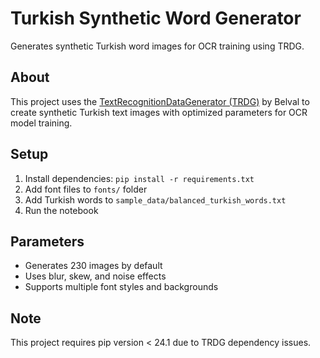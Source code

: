 # Turkish Synthetic Word Generator

Generates synthetic Turkish word images for OCR training using TRDG.

## About
This project uses the [TextRecognitionDataGenerator (TRDG)](https://github.com/Belval/TextRecognitionDataGenerator) by Belval to create synthetic Turkish text images with optimized parameters for OCR model training.

## Setup
1. Install dependencies: `pip install -r requirements.txt`
2. Add font files to `fonts/` folder
3. Add Turkish words to `sample_data/balanced_turkish_words.txt`
4. Run the notebook

## Parameters
- Generates 230 images by default
- Uses blur, skew, and noise effects
- Supports multiple font styles and backgrounds
## Note
This project requires pip version < 24.1 due to TRDG dependency issues.
